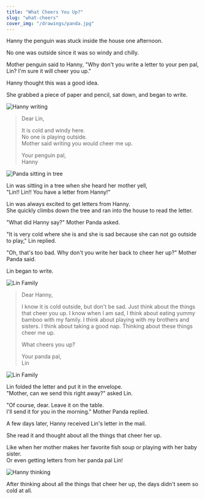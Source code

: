 ```yaml
---
title: "What Cheers You Up?"
slug: "what-cheers"
cover_img: "/drawings/panda.jpg"
---
```


Hanny the penguin was stuck inside the house one afternoon.

No one was outside since it was so windy and chilly.

Mother penguin said to Hanny,
"Why don't you write a letter to your pen pal, Lin?
I'm sure it will cheer you up."

Hanny thought this was a good idea.

She grabbed a piece of paper and pencil, sat down, and began to write.

![Hanny writing](drawings/hanny-writing.jpg)

> Dear Lin,
>
> It is cold and windy here.  
> No one is playing outside.  
> Mother said writing you would cheer me up.
>
> Your penguin pal,  
> Hanny

![Panda sitting in tree](drawings/panda.jpg)

Lin was sitting in a tree when she heard her mother yell,  
"Lin!! Lin!! You have a letter from Hanny!"

Lin was always excited to get letters from Hanny.  
She quickly climbs down the tree and ran into the house
to read the letter.

"What did Hanny say?" Mother Panda asked.

"It is very cold where she is and she is sad
because she can not go outside to play," Lin replied.

"Oh, that's too bad. Why don't you write her back to cheer her up?" Mother Panda said.

Lin began to write.

![Lin Family](/drawings/panda-writing.jpg)

> Dear Hanny,
>
> I know it is cold outside, but don't be sad. Just think about the
> things that cheer you up. I know when I am sad, I think about
> eating yummy bamboo with my family. I think about playing with my
> brothers and sisters. I think about taking a good nap. Thinking about
> these things cheer me up.
>
> What cheers you up?
>
> Your panda pal,  
> Lin

![Lin Family](/drawings/panda-family.jpg)

Lin folded the letter and put it in the envelope.  
"Mother, can we send this right away?" asked Lin.

"Of course, dear. Leave it on the table.  
I'll send it for you in the morning." Mother Panda replied.

A few days later, Hanny received Lin's letter in the mail.

She read it and thought about all the things that cheer her up.

Like when her mother makes her favorite fish soup or playing with
her baby sister.  
Or even getting letters from her panda pal Lin!

![Hanny thinking](/drawings/hanny-thoughts.jpg)

After thinking about all the things that cheer her up, the days didn't seem
so cold at all.
